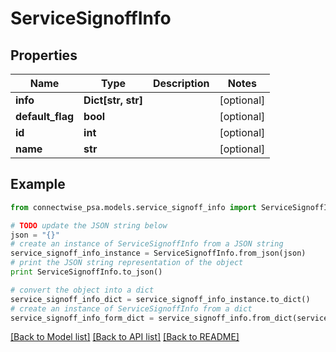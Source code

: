 # ServiceSignoffInfo


## Properties
Name | Type | Description | Notes
------------ | ------------- | ------------- | -------------
**info** | **Dict[str, str]** |  | [optional] 
**default_flag** | **bool** |  | [optional] 
**id** | **int** |  | [optional] 
**name** | **str** |  | [optional] 

## Example

```python
from connectwise_psa.models.service_signoff_info import ServiceSignoffInfo

# TODO update the JSON string below
json = "{}"
# create an instance of ServiceSignoffInfo from a JSON string
service_signoff_info_instance = ServiceSignoffInfo.from_json(json)
# print the JSON string representation of the object
print ServiceSignoffInfo.to_json()

# convert the object into a dict
service_signoff_info_dict = service_signoff_info_instance.to_dict()
# create an instance of ServiceSignoffInfo from a dict
service_signoff_info_form_dict = service_signoff_info.from_dict(service_signoff_info_dict)
```
[[Back to Model list]](../README.md#documentation-for-models) [[Back to API list]](../README.md#documentation-for-api-endpoints) [[Back to README]](../README.md)


